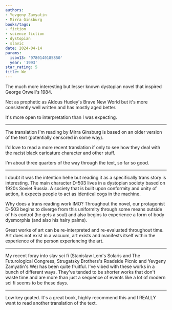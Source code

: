 ```yaml
---
authors:
- Yevgeny Zamyatin
- Mirra Ginsburg
books/tags:
- fiction
- science fiction
- dystopian
- slavic
date: 2024-04-14
params:
  isbn13: '9780140185850'
  year: '1993'
star_rating: 5
title: We
---
```


The much more interesting but lesser known dystopian novel that inspired George
Orwell's 1984.

Not as prophetic as Aldous Huxley's Brave New World but it's more consistently
well written and has mostly aged better.

It's more open to interpretation than I was expecting.

<!--more-->

---

The translation I'm reading by Mirra Ginsburg is based on an older version of
the text (potentially censored in some way).

I'd love to read a more recent translation if only to see how they deal with the
racist black caricature character and other stuff.

I'm about three quarters of the way through the text, so far so good.

---

I doubt it was the intention hehe but reading it as a specifically trans story
is interesting. The main character D-503 lives in a dystopian society based on
1920s Soviet Russia. A society that is built upon conformity and unity of
action, it expects people to act as identical cogs in the machine.

Why does a trans reading work IMO? Throughout the novel, our protagonist D-503
begins to diverge from this uniformity through some means outside of his control
(he gets a soul) and also begins to experience a form of body dysmorphia (and
also his hairy palms).

Great works of art can be re-interpreted and re-evaluated throughout time. Art
does not exist in a vacuum, art exists and manifests itself within the
experience of the person experiencing the art.

---

My recent foray into slav sci fi (Stanislaw Lem's Solaris and The Futurological
Congress, Strugatsky Brothers's Roadside Picnic and Yevgeny Zamyatin's We) has
been quite fruitful. I've vibed with these works in a bunch of different ways.
They've tended to be shorter works that don't waste time and are more than just
a sequence of events like a lot of modern sci fi seems to be these days.

---

Low key goated. It's a great book, highly recommend this and I REALLY want to
read another translation of the text.